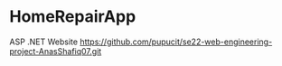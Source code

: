 # HomeRepairApp
ASP .NET Website
https://github.com/pupucit/se22-web-engineering-project-AnasShafiq07.git
